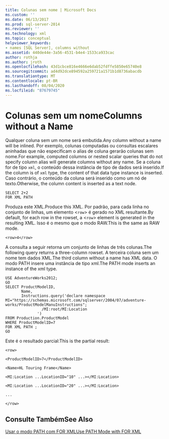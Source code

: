```yaml
---
title: Colunas sem nome | Microsoft Docs
ms.custom: ''
ms.date: 06/13/2017
ms.prod: sql-server-2014
ms.reviewer: ''
ms.technology: xml
ms.topic: conceptual
helpviewer_keywords:
- names [SQL Server], columns without
ms.assetid: 440de44e-3a56-4531-b4e4-1533ca933cac
author: rothja
ms.author: jroth
ms.openlocfilehash: 43d1cbce816e4666e6dab52fdffe5850e65740e8
ms.sourcegitcommit: ad4d92dce894592a259721a1571b1d8736abacdb
ms.translationtype: MT
ms.contentlocale: pt-BR
ms.lasthandoff: 08/04/2020
ms.locfileid: "87679745"
---
```

# <a name="columns-without-a-name"></a><span data-ttu-id="f3386-102">Colunas sem um nome</span><span class="sxs-lookup"><span data-stu-id="f3386-102">Columns without a Name</span></span>
  <span data-ttu-id="f3386-103">Qualquer coluna sem um nome será embutida.</span><span class="sxs-lookup"><span data-stu-id="f3386-103">Any column without a name will be inlined.</span></span> <span data-ttu-id="f3386-104">Por exemplo, colunas computadas ou consultas escalares aninhadas que não especificam o alias de coluna gerarão colunas sem nome.</span><span class="sxs-lookup"><span data-stu-id="f3386-104">For example, computed columns or nested scalar queries that do not specify column alias will generate columns without any name.</span></span> <span data-ttu-id="f3386-105">Se a coluna for de tipo `xml`, o conteúdo dessa instância de tipo de dados será inserido.</span><span class="sxs-lookup"><span data-stu-id="f3386-105">If the column is of `xml` type, the content of that data type instance is inserted.</span></span> <span data-ttu-id="f3386-106">Caso contrário, o conteúdo da coluna será inserido como um nó de texto.</span><span class="sxs-lookup"><span data-stu-id="f3386-106">Otherwise, the column content is inserted as a text node.</span></span>  
  
```  
SELECT 2+2  
FOR XML PATH  
```  
  
 <span data-ttu-id="f3386-107">Produza este XML.</span><span class="sxs-lookup"><span data-stu-id="f3386-107">Produce this XML.</span></span> <span data-ttu-id="f3386-108">Por padrão, para cada linha no conjunto de linhas, um elemento <`row`> é gerado no XML resultante.</span><span class="sxs-lookup"><span data-stu-id="f3386-108">By default, for each row in the rowset, a <`row`> element is generated in the resulting XML.</span></span> <span data-ttu-id="f3386-109">Isso é o mesmo que o modo RAW.</span><span class="sxs-lookup"><span data-stu-id="f3386-109">This is the same as RAW mode.</span></span>  
  
 `<row>4</row>`  
  
 <span data-ttu-id="f3386-110">A consulta a seguir retorna um conjunto de linhas de três colunas.</span><span class="sxs-lookup"><span data-stu-id="f3386-110">The following query returns a three-column rowset.</span></span> <span data-ttu-id="f3386-111">A terceira coluna sem um nome tem dados XML.</span><span class="sxs-lookup"><span data-stu-id="f3386-111">The third column without a name has XML data.</span></span> <span data-ttu-id="f3386-112">O modo PATH insere uma instância de tipo xml.</span><span class="sxs-lookup"><span data-stu-id="f3386-112">The PATH mode inserts an instance of the xml type.</span></span>  
  
```  
USE AdventureWorks2012;  
GO  
SELECT ProductModelID,  
       Name,  
       Instructions.query('declare namespace MI="https://schemas.microsoft.com/sqlserver/2004/07/adventure-works/ProductModelManuInstructions";  
                /MI:root/MI:Location   
              ')   
FROM Production.ProductModel  
WHERE ProductModelID=7  
FOR XML PATH ;  
GO  
```  
  
 <span data-ttu-id="f3386-113">Este é o resultado parcial:</span><span class="sxs-lookup"><span data-stu-id="f3386-113">This is the partial result:</span></span>  
  
 `<row>`  
  
 `<ProductModelID>7</ProductModelID>`  
  
 `<Name>HL Touring Frame</Name>`  
  
 `<MI:Location ...LocationID="10" ...></MI:Location>`  
  
 `<MI:Location ...LocationID="20" ...></MI:Location>`  
  
 `...`  
  
 `</row>`  
  
## <a name="see-also"></a><span data-ttu-id="f3386-114">Consulte Também</span><span class="sxs-lookup"><span data-stu-id="f3386-114">See Also</span></span>  
 [<span data-ttu-id="f3386-115">Usar o modo PATH com FOR XML</span><span class="sxs-lookup"><span data-stu-id="f3386-115">Use PATH Mode with FOR XML</span></span>](use-path-mode-with-for-xml.md)  
  
  
